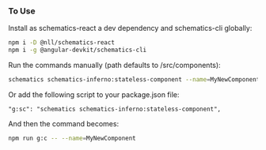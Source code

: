 ### To Use

Install as schematics-react a dev dependency and schematics-cli globally:

```bash
npm i -D @nll/schematics-react
npm i -g @angular-devkit/schematics-cli
```

Run the commands manually (path defaults to /src/components):

```bash
schematics schematics-inferno:stateless-component --name=MyNewComponent --path=/src/my/custom/components
```

Or add the following script to your package.json file:

`"g:sc": "schematics schematics-inferno:stateless-component",`

And then the command becomes:

```bash
npm run g:c -- --name=MyNewComponent
```
